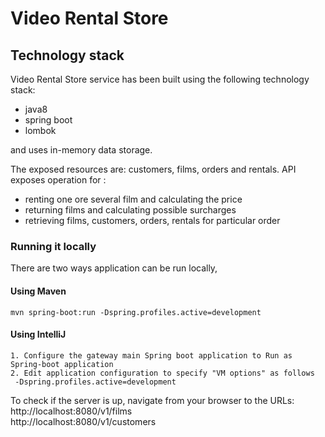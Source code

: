 
Video Rental Store
==================

## Technology stack

Video Rental Store service has been built using the following technology stack:
- java8
- spring boot
- lombok

and uses in-memory data storage.

The exposed resources are: customers, films, orders and rentals.
API exposes operation for :
- renting one ore several film and calculating the price
- returning films and calculating possible surcharges
- retrieving films, customers, orders, rentals for particular order

### Running it locally 
There are two ways application can be run locally,

#### Using Maven
    mvn spring-boot:run -Dspring.profiles.active=development

#### Using IntelliJ
    1. Configure the gateway main Spring boot application to Run as Spring-boot application
    2. Edit application configuration to specify "VM options" as follows
     -Dspring.profiles.active=development
	 
	 
   To check if the server is up, navigate from your browser to the URLs:
   http://localhost:8080/v1/films   
   http://localhost:8080/v1/customers

